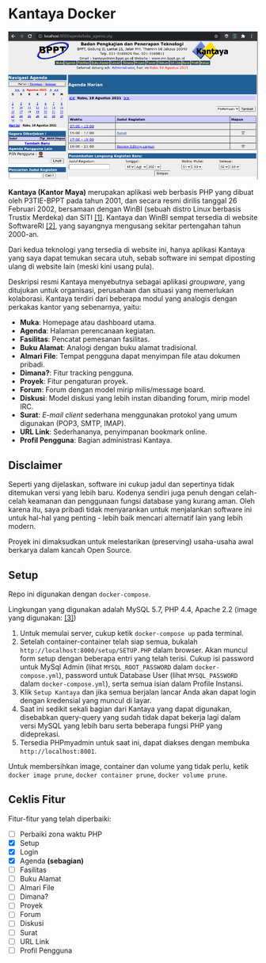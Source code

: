 # Kantaya Docker

![](doc/screenshot.png)

**Kantaya (Kantor Maya)** merupakan aplikasi web berbasis PHP yang dibuat oleh P3TIE-BPPT pada tahun 2001, dan secara resmi dirilis tanggal 26 Februari 2002, bersamaan dengan WinBI (sebuah distro Linux berbasis Trustix Merdeka) dan SITI [[1]](http://web.archive.org/web/20020328092129/http://www.inn.bppt.go.id:80/). Kantaya dan WinBI sempat tersedia di website SoftwareRI [[2]](http://web.archive.org/web/20051201065926/http://www.software-ri.or.id/), yang sayangnya mengusang sekitar pertengahan tahun 2000-an.

Dari kedua teknologi yang tersedia di website ini, hanya aplikasi Kantaya yang saya dapat temukan secara utuh, sebab software ini sempat diposting ulang di website lain (meski kini usang pula).

Deskripsi resmi Kantaya menyebutnya sebagai aplikasi *groupware*, yang ditujukan untuk organisasi, perusahaan dan situasi yang memerlukan kolaborasi. Kantaya terdiri dari beberapa modul yang analogis dengan perkakas kantor yang sebenarnya, yaitu:

- **Muka**: Homepage atau dashboard utama.
- **Agenda**: Halaman perencanaan kegiatan.
- **Fasilitas**: Pencatat pemesanan fasilitas.
- **Buku Alamat**: Analogi dengan buku alamat tradisional.
- **Almari File**: Tempat pengguna dapat menyimpan file atau dokumen pribadi.
- **Dimana?**: Fitur tracking pengguna.
- **Proyek**: Fitur pengaturan proyek.
- **Forum**: Forum dengan model mirip milis/message board.
- **Diskusi**: Model diskusi yang lebih instan dibanding forum, mirip model IRC.
- **Surat**: *E-mail client* sederhana menggunakan protokol yang umum digunakan (POP3, SMTP, IMAP).
- **URL Link**: Sederhananya, penyimpanan bookmark online.
- **Profil Pengguna**: Bagian administrasi Kantaya.

## Disclaimer

Seperti yang dijelaskan, software ini cukup jadul dan sepertinya tidak ditemukan versi yang lebih baru. Kodenya sendiri juga penuh dengan celah-celah keamanan dan penggunaan fungsi database yang kurang aman. Oleh karena itu, saya pribadi tidak menyarankan untuk menjalankan software ini untuk hal-hal yang penting - lebih baik mencari alternatif lain yang lebih modern.

Proyek ini dimaksudkan untuk melestarikan (preserving) usaha-usaha awal berkarya dalam kancah Open Source.

## Setup

Repo ini digunakan dengan `docker-compose`.

Lingkungan yang digunakan adalah MySQL 5.7, PHP 4.4, Apache 2.2 (image yang digunakan: [[3]](https://hub.docker.com/r/nouphet/docker-php4/))

1. Untuk memulai server, cukup ketik `docker-compose up` pada terminal.
2. Setelah container-container telah siap semua, bukalah `http://localhost:8000/setup/SETUP.PHP` dalam browser. Akan muncul form setup dengan beberapa entri yang telah terisi. Cukup isi password untuk MySql Admin (lihat `MYSQL_ROOT_PASSWORD` dalam `docker-compose.yml`), password untuk Database User (lihat `MYSQL_PASSWORD` dalam `docker-compose.yml`), serta semua isian dalam Profile Instansi.
3. Klik `Setup Kantaya` dan jika semua berjalan lancar Anda akan dapat login dengan kredensial yang muncul di layar.
4. Saat ini sedikit sekali bagian dari Kantaya yang dapat digunakan, disebabkan query-query yang sudah tidak dapat bekerja lagi dalam versi MySQL yang lebih baru serta beberapa fungsi PHP yang dideprekasi.
5. Tersedia PHPmyadmin untuk saat ini, dapat diakses dengan membuka `http://localhost:8001`.

Untuk membersihkan image, container dan volume yang tidak perlu, ketik `docker image prune`, `docker container prune`, `docker volume prune`.

## Ceklis Fitur
Fitur-fitur yang telah diperbaiki:

- [ ] Perbaiki zona waktu PHP
- [x] Setup
- [x] Login
- [x] Agenda **(sebagian)**
- [ ] Fasilitas
- [ ] Buku Alamat
- [ ] Almari File
- [ ] Dimana?
- [ ] Proyek
- [ ] Forum
- [ ] Diskusi
- [ ] Surat
- [ ] URL Link
- [ ] Profil Pengguna
